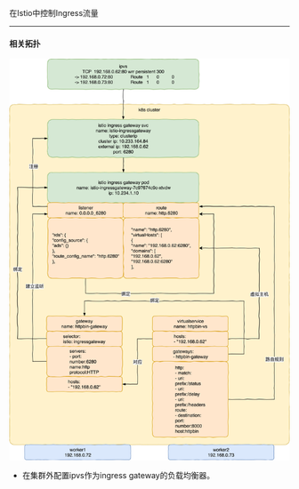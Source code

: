 在Istio中控制Ingress流量

***

#### 相关拓扑

![istio-gateway-intro](./images/istio-gateway-intro.png)

- 在集群外配置ipvs作为ingress gateway的负载均衡器。



